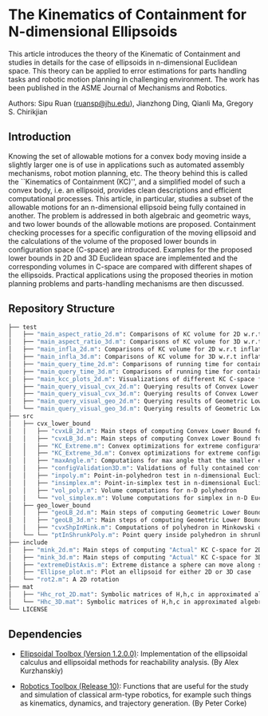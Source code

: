 # The Kinematics of Containment for N-dimensional Ellipsoids
This article introduces the theory of the Kinematic of Containment and studies in details for the case of ellipsoids in n-dimensional Euclidean space. This theory can be applied to error estimations for parts handling tasks and robotic motion planning in challenging environment. The work has been published in the ASME Journal of Mechanisms and Robotics.

Authors: Sipu Ruan (<ruansp@jhu.edu>), Jianzhong Ding, Qianli Ma, Gregory S. Chirikjian

## Introduction
Knowing the set of allowable motions for a convex body moving inside a slightly larger one is of use in applications such as automated assembly mechanisms, robot motion planning, etc. The theory behind this is called the ``Kinematics of Containment (KC)'', and a simplified model of such a convex body, i.e. an ellipsoid, provides clean descriptions and efficient computational processes. This article, in particular, studies a subset of the allowable motions for an n-dimensional ellipsoid being fully contained in another. The problem is addressed in both algebraic and geometric ways, and two lower bounds of the allowable motions are proposed. Containment checking processes for a specific configuration of the moving ellipsoid and the calculations of the volume of the proposed lower bounds in configuration space (C-space) are introduced. Examples for the proposed lower bounds in 2D and 3D Euclidean space are implemented and the corresponding volumes in C-space are compared with different shapes of the ellipsoids. Practical applications using the proposed theories in motion planning problems and parts-handling mechanisms are then discussed.

## Repository Structure
```bash
├── test
│   ├── "main_aspect_ratio_2d.m": Comparisons of KC volume for 2D w.r.t aspect ratio
│   ├── "main_aspect_ratio_3d.m": Comparisons of KC volume for 3D w.r.t aspect ratio
│   ├── "main_infla_2d.m": Comparisons of KC volume for 2D w.r.t inflation factor
│   ├── "main_infla_3d.m": Comparisons of KC volume for 3D w.r.t inflation factor
│   ├── "main_query_time_2d.m": Comparisons of running time for containment checking for 2D case
│   ├── "main_query_time_3d.m": Comparisons of running time for containment checking for 3D case
│   ├── "main_kcc_plots_2d.m": Visualizations of different KC C-space for 2D case
│   ├── "main_query_visual_cvx_2d.m": Querying results of Convex Lower Bound for 2D case
│   ├── "main_query_visual_cvx_3d.m": Querying results of Convex Lower Bound for 3D case
│   ├── "main_query_visual_geo_2d.m": Querying results of Geometric Lower Bound for 2D case
│   └── "main_query_visual_geo_3d.m": Querying results of Geometric Lower Bound for 3D case
├── src
│   ├── cvx_lower_bound
│   │   ├── "cvxLB_2d.m": Main steps of computing Convex Lower Bound for 2D case
│   │   ├── "cvxLB_3d.m": Main steps of computing Convex Lower Bound for 3D case
│   │   ├── "KC_Extreme.m": Convex optimizations for extreme configuration with max magnitude (2D)
│   │   ├── "KC_Extreme_3d.m": Convex optimizations for extreme configuration with max magnitude (3D)
│   │   ├── "maxAngle.m": Computations for max angle that the smaller ellipsoid can rotate
│   │   ├── "configValidation3D.m": Validations of fully contained configurations for 3D case
│   │   ├── "inpoly.m": Point-in-polyhedron test in n-dimensional Euclidean space
│   │   ├── "insimplex.m": Point-in-simplex test in n-dimensional Euclidean space
│   │   ├── "vol_poly.m": Volume computations for n-D polyhedron
│   │   └── "vol_simplex.m": Volume computations for simplex in n-D Euclidean space
│   ├── geo_lower_bound
│   │   ├── "geoLB_2d.m": Main steps of computing Geometric Lower Bound for 2D case
│   │   ├── "geoLB_3d.m": Main steps of computing Geometric Lower Bound for 3D case
│   │   ├── "cvxShpInMink.m": Computations of polyhedron in Minkowski difference boundary
│   └── └── "ptInShrunkPoly.m": Point query inside polyhedron in shrunk space
├── include
│   ├── "mink_2d.m": Main steps of computing "Actual" KC C-space for 2D case
│   ├── "mink_3d.m": Main steps of computing "Actual" KC C-space for 3D case
│   ├── "extremeDistAxis.m": Extreme distance a sphere can move along semi-axis inside an ellipsoid
│   ├── "Ellipse_plot.m": Plot an ellipsoid for either 2D or 3D case
│   └── "rot2.m": A 2D rotation
├── mat
│   ├── "Hhc_rot_2D.mat": Symbolic matrices of H,h,c in approximated algebraic containment condition
│   └── "Hhc_3D.mat": Symbolic matrices of H,h,c in approximated algebraic containment condition
└── LICENSE
```

## Dependencies
* [Ellipsoidal Toolbox (Version 1.2.0.0)](https://www.mathworks.com/matlabcentral/fileexchange/21936-ellipsoidal-toolbox-et): Implementation of the ellipsoidal calculus and ellipsoidal methods for reachability analysis. (By Alex Kurzhanskiy)

* [Robotics Toolbox (Release 10)](http://petercorke.com/wordpress/toolboxes/robotics-toolbox): Functions that are useful for the study and simulation of classical arm-type robotics, for example such things as kinematics, dynamics, and  trajectory generation. (By Peter Corke)


